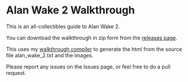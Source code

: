 # Alan Wake 2 Walkthrough

This is an all-collectibles guide to Alan Wake 2.

You can download the walkthrough in zip form from the [releases page](https://github.com/reubengann/alan_wake_2_walkthrough/releases).

This uses my [walkthrough compiler](https://github.com/reubengann/walkthrough) to generate the html from the source file alan_wake_2.txt and the images.

Please report any issues on the Issues page, or feel free to do a pull request.
